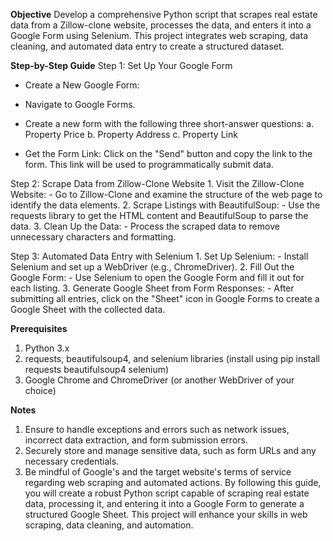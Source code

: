 **Objective**
Develop a comprehensive Python script that scrapes real estate data from a Zillow-clone website, processes the data, and enters it into a Google Form using Selenium. This project integrates web scraping, data cleaning, and automated data entry to create a structured dataset.

**Step-by-Step Guide**
Step 1: Set Up Your Google Form
  - Create a New Google Form:

  - Navigate to Google Forms.
  - Create a new form with the following three short-answer questions:
      a. Property Price
      b. Property Address
      c. Property Link
  - Get the Form Link:
      Click on the "Send" button and copy the link to the form. This link will be used to programmatically submit data.
    
Step 2: Scrape Data from Zillow-Clone Website
    1. Visit the Zillow-Clone Website:
      - Go to Zillow-Clone and examine the structure of the web page to identify the data elements.
    2. Scrape Listings with BeautifulSoup:
      - Use the requests library to get the HTML content and BeautifulSoup to parse the data.
    3. Clean Up the Data:
      - Process the scraped data to remove unnecessary characters and formatting.

Step 3: Automated Data Entry with Selenium
    1. Set Up Selenium:
      - Install Selenium and set up a WebDriver (e.g., ChromeDriver).
    2. Fill Out the Google Form:
      - Use Selenium to open the Google Form and fill it out for each listing.
    3. Generate Google Sheet from Form Responses:
      - After submitting all entries, click on the "Sheet" icon in Google Forms to create a Google Sheet with the collected data.

**Prerequisites**
1. Python 3.x
2. requests, beautifulsoup4, and selenium libraries (install using pip install requests beautifulsoup4 selenium)
3. Google Chrome and ChromeDriver (or another WebDriver of your choice)


**Notes**
1. Ensure to handle exceptions and errors such as network issues, incorrect data extraction, and form submission errors.
2. Securely store and manage sensitive data, such as form URLs and any necessary credentials.
3. Be mindful of Google's and the target website's terms of service regarding web scraping and automated actions.
By following this guide, you will create a robust Python script capable of scraping real estate data, processing it,
and entering it into a Google Form to generate a structured Google Sheet. This project will enhance your skills in web scraping, data cleaning, and automation.
